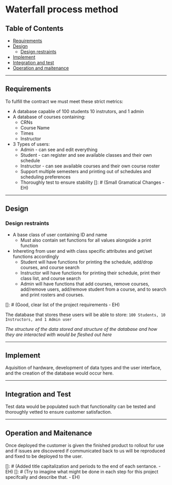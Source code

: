 # Waterfall process method

## Table of Contents
  - [Requirements](#requirements)
  - [Design](#design)
    - [Design restraints](#design-restraints)
  - [Implement](#implement)
  - [Integration and test](#integration-and-test)
  - [Operation and maitenance](#operation-and-maitenance)
___
## Requirements
To fulfill the contract we must meet these strict metrics:
+ A database capable of 100 students 10 instrutors, and 1 admin
+ A database of courses containing:
  + CRNs
  + Course Name
  + Times
  + Instructor
+ 3 Types of users:
  + Admin - can see and edit everything
  + Student - can register and see available classes and their own schedule
  + Instructor - can see available courses and their own course roster
  + Support multiple semesters and printing out of schedules and scheduling preferences
  + Thoroughly test to ensure stability
[]: # (Small Gramatical Changes - EH)
___
## Design

### Design restraints
+ A base class of user containing ID and name
  + Must also contain set functions for all values alongside a print function
+ Inhereting from user and with class specific attributes and get/set functions accordingly
  + Student will have functions for printing the schedule, add/drop courses, and course search
  + Instructor will have functions for printing their schedule, print their class list, and course search
  + Admin will have functions that add courses, remove courses, add/remove users, add/remove student from a course, and to search and print rosters and courses.

[]: # (Good, clear list of the project requirements - EH)

The database that stores these users will be able to store: 
`100 Students, 10 Instructors, and 1 Admin user`

*The structure of the data stored and structure of the database and how they are interacted with would be fleshed out here*
___
## Implement
Aquisition of hardware, development of data types and the user interface, and the creation of the database would occur here.
___
## Integration and Test
Test data would be populated such that functionality can be tested and thoroughly vetted to ensure customer satisfaction.
___

## Operation and Maitenance
Once deployed the customer is given the finished product to rollout for use and if issues are discovered if communicated back to us will be reproduced and fixed to be deployed to the user.

[]: # (Added title capitalization and periods to the end of each sentance. - EH)
[]: # (Try to imagine what might be done in each step for this project specifcally and describe that. - EH)
